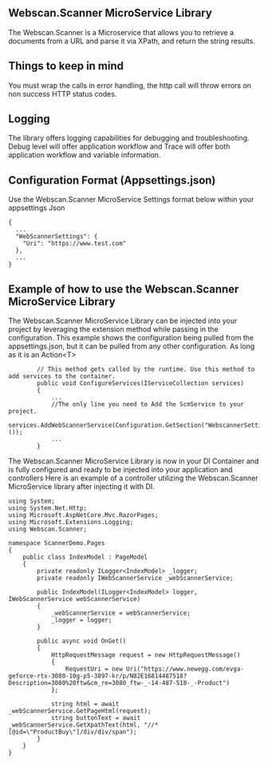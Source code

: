 ﻿
Webscan.Scanner MicroService Library
----------------------------------------------
The Webscan.Scanner is a Microservice that allows you to retrieve a documents from a URL and parse it via XPath, and return the string results.

Things to keep in mind
----------------------------------------------
You must wrap the calls in error handling, the http call will throw errors on non success HTTP status codes. 

Logging
--------
The library offers logging capabilities for debugging and troubleshooting. Debug level will offer application workflow and Trace will offer both application workflow and variable information. 

Configuration Format (Appsettings.json)
----------------------------------------
Use the Webscan.Scanner MicroService Settings format below within your appsettings Json

```
{
  ...
  "WebScannerSettings": {
    "Uri": "https://www.test.com"
  },
  ...
}
```

Example of how to use the Webscan.Scanner MicroService Library
---------------------------------------
The Webscan.Scanner MicroService Library can be injected into your project by leveraging the extension method while passing in the configuration.
This example shows the configuration being pulled from the appsettings.json, but it can be pulled from any other configuration.
As long as it is an Action\<T\>

```
        // This method gets called by the runtime. Use this method to add services to the container.
        public void ConfigureServices(IServiceCollection services)
        {
            ...
            //The only line you need to Add the ScmService to your project.
            services.AddWebScannerService(Configuration.GetSection("WebscannerSettings").Get<WebScannerSettings>());        
            ...
        }
```
The Webscan.Scanner MicroService Library is now in your DI Container and is fully configured and ready to be injected into your application and controllers
Here is an example of a controller utilizing the Webscan.Scanner MicroService library after injecting it with DI.

```
using System;
using System.Net.Http;
using Microsoft.AspNetCore.Mvc.RazorPages;
using Microsoft.Extensions.Logging;
using Webscan.Scanner;

namespace ScannerDemo.Pages
{
    public class IndexModel : PageModel
    {
        private readonly ILogger<IndexModel> _logger;
        private readonly IWebScannerService _webScannerService; 

        public IndexModel(ILogger<IndexModel> logger, IWebScannerService webScannerService)
        {
            _webScannerService = webScannerService; 
            _logger = logger;
        }

        public async void OnGet()
        {
            HttpRequestMessage request = new HttpRequestMessage()
            {
                RequestUri = new Uri("https://www.newegg.com/evga-geforce-rtx-3080-10g-p5-3897-kr/p/N82E16814487518?Description=3080%20ftw&cm_re=3080_ftw-_-14-487-518-_-Product")
            };

            string html = await _webScannerService.GetPageHtml(request);
            string buttonText = await _webScannerService.GetXpathText(html, "//*[@id=\"ProductBuy\"]/div/div/span");
        }
    }
}
```